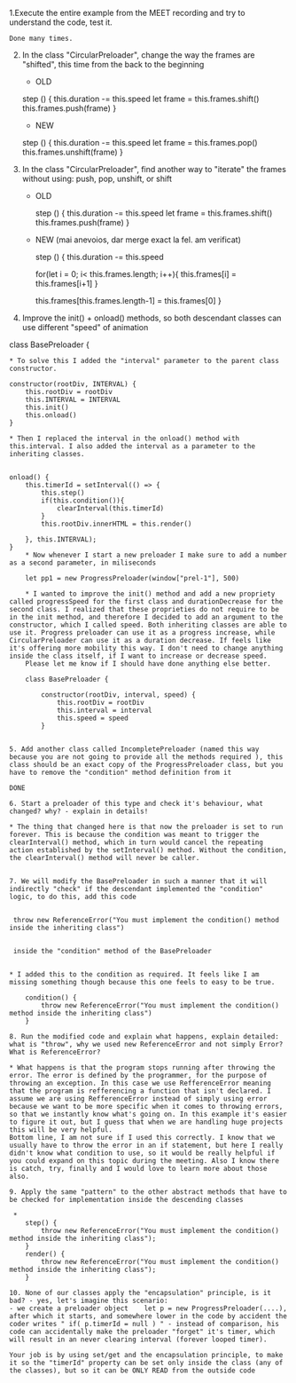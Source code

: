 1.Execute the entire example from the MEET recording and try to understand the code, test it.

    Done many times.

2. In the class "CircularPreloader", change the way the frames are "shifted", this time from the back to the beginning

   - OLD

   step () {
   this.duration -= this.speed
   let frame = this.frames.shift()
   this.frames.push(frame)
   }

   - NEW

   step () {
   this.duration -= this.speed
   let frame = this.frames.pop()
   this.frames.unshift(frame)
   }

3. In the class "CircularPreloader", find another way to "iterate" the frames without using: push, pop, unshift, or shift

   - OLD

     step () {
     this.duration -= this.speed
     let frame = this.frames.shift()  
      this.frames.push(frame)
     }

   - NEW (mai anevoios, dar merge exact la fel. am verificat)

     step () {
     this.duration -= this.speed

     for(let i = 0; i< this.frames.length; i++){
     this.frames[i] = this.frames[i+1]
     }

     this.frames[this.frames.length-1] = this.frames[0]
     }

4. Improve the init() + onload() methods, so both descendant classes can use different "speed" of animation

class BasePreloader {

    * To solve this I added the "interval" parameter to the parent class constructor.

    constructor(rootDiv, INTERVAL) {
        this.rootDiv = rootDiv
        this.INTERVAL = INTERVAL
        this.init()
        this.onload()
    }

    * Then I replaced the interval in the onload() method with this.interval. I also added the interval as a parameter to the inheriting classes.


    onload() {
        this.timerId = setInterval(() => {
            this.step()
            if(this.condition()){
                clearInterval(this.timerId)
            }
            this.rootDiv.innerHTML = this.render()

        }, this.INTERVAL);
    }
        * Now whenever I start a new preloader I make sure to add a number as a second parameter, in miliseconds

        let pp1 = new ProgressPreloader(window["prel-1"], 500)

        * I wanted to improve the init() method and add a new propriety called progressSpeed for the first class and durationDecrease for the second class. I realized that these proprieties do not require to be in the init method, and therefore I decided to add an argument to the constructor, which I called speed. Both inheriting classes are able to use it. Progress preloader can use it as a progress increase, while CircularPreloader can use it as a duration decrease. If feels like it's offering more mobility this way. I don't need to change anything inside the class itself, if I want to increase or decrease speed.
        Please let me know if I should have done anything else better.

        class BasePreloader {

            constructor(rootDiv, interval, speed) {
                this.rootDiv = rootDiv
                this.interval = interval
                this.speed = speed
            }


    5. Add another class called IncompletePreloader (named this way because you are not going to provide all the methods required ), this class should be an exact copy of the ProgressPreloader class, but you have to remove the "condition" method definition from it

    DONE

    6. Start a preloader of this type and check it's behaviour, what changed? why? - explain in details!

    * The thing that changed here is that now the preloader is set to run forever. This is because the condition was meant to trigger the clearInterval() method, which in turn would cancel the repeating action established by the setInterval() method. Without the condition, the clearInterval() method will never be caller.


    7. We will modify the BasePreloader in such a manner that it will indirectly "check" if the descendant implemented the "condition" logic, to do this, add this code


     throw new ReferenceError("You must implement the condition() method inside the inheriting class")


     inside the "condition" method of the BasePreloader


    * I added this to the condition as required. It feels like I am missing something though because this one feels to easy to be true.

        condition() {
            throw new ReferenceError("You must implement the condition() method inside the inheriting class")
        }

    8. Run the modified code and explain what happens, explain detailed: what is "throw", why we used new ReferenceError and not simply Error? What is ReferenceError?

    * What happens is that the program stops running after throwing the error. The error is defined by the programmer, for the purpose of throwing an exception. In this case we use RefferenceError meaning that the program is refferencing a function that isn't declared. I assume we are using RefferenceError instead of simply using error because we want to be more specific when it comes to throwing errors, so that we instantly know what's going on. In this example it's easier to figure it out, but I guess that when we are handling huge projects this will be very helpful.
    Bottom line, I am not sure if I used this correctly. I know that we usually have to throw the error in an if statement, but here I really didn't know what condition to use, so it would be really helpful if you could expand on this topic during the meeting. Also I know there is catch, try, finally and I would love to learn more about those also.

    9. Apply the same "pattern" to the other abstract methods that have to be checked for implementation inside the descending classes

     *
        step() {
            throw new ReferenceError("You must implement the condition() method inside the inheriting class");
        }
        render() {
            throw new ReferenceError("You must implement the condition() method inside the inheriting class");
        }

    10. None of our classes apply the "encapsulation" principle, is it bad? - yes, let's imagine this scenario:
    - we create a preloader object    let p = new ProgressPreloader(....), after which it starts, and somewhere lower in the code by accident the coder writes " if( p.timerId = null ) " - instead of comparison, his code can accidentally make the preloader "forget" it's timer, which will result in an never clearing interval (forever looped timer).

    Your job is by using set/get and the encapsulation principle, to make it so the "timerId" property can be set only inside the class (any of the classes), but so it can be ONLY READ from the outside code
